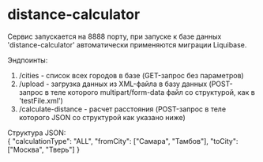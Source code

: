 # distance-calculator
Сервис запускается на 8888 порту, при запуске к базе данных 'distance-calculator' автоматически применяются миграции Liquibase.

Эндпоинты:
  1) /cities - список всех городов в базе (GET-запрос без параметров)
  2) /upload - загрузка данных из XML-файла в базу данных (POST-запрос в теле которого multipart/form-data файл со структурой, как в 'testFile.xml')
  3) /calculate-distance - расчет расстояния (POST-запрос в теле которого JSON со структурой как указано ниже)
  

Структура JSON:  
  {
   "calculationType": "ALL",
   "fromCity": ["Самара", "Тамбов"],
   "toCity": ["Москва", "Тверь"]
  }
